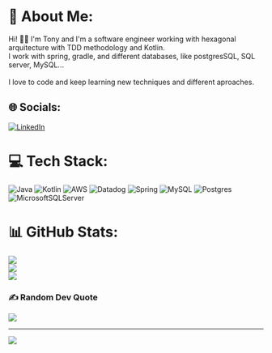 # 💫 About Me:
Hi! 👋🏼 I'm Tony and I'm a software engineer working with hexagonal arquitecture with TDD methodology and Kotlin.<br>I work with spring, gradle, and different databases, like postgresSQL, SQL server, MySQL... <br><br>I love to code and keep learning new techniques and different aproaches. 


## 🌐 Socials:
[![LinkedIn](https://img.shields.io/badge/LinkedIn-%230077B5.svg?logo=linkedin&logoColor=white)](https://linkedin.com/in/https://www.linkedin.com/in/tony-aguilera-sanchez-173633163/) 

# 💻 Tech Stack:
![Java](https://img.shields.io/badge/java-%23ED8B00.svg?style=for-the-badge&logo=java&logoColor=white) ![Kotlin](https://img.shields.io/badge/kotlin-%230095D5.svg?style=for-the-badge&logo=kotlin&logoColor=white) ![AWS](https://img.shields.io/badge/AWS-%23FF9900.svg?style=for-the-badge&logo=amazon-aws&logoColor=white) ![Datadog](https://img.shields.io/badge/datadog-%23632CA6.svg?style=for-the-badge&logo=datadog&logoColor=white) ![Spring](https://img.shields.io/badge/spring-%236DB33F.svg?style=for-the-badge&logo=spring&logoColor=white) ![MySQL](https://img.shields.io/badge/mysql-%2300f.svg?style=for-the-badge&logo=mysql&logoColor=white) ![Postgres](https://img.shields.io/badge/postgres-%23316192.svg?style=for-the-badge&logo=postgresql&logoColor=white) ![MicrosoftSQLServer](https://img.shields.io/badge/Microsoft%20SQL%20Sever-CC2927?style=for-the-badge&logo=microsoft%20sql%20server&logoColor=white)
# 📊 GitHub Stats:
![](https://github-readme-stats.vercel.app/api?username=toniaguileras&theme=dark&hide_border=false&include_all_commits=true&count_private=false)<br/>
![](https://github-readme-streak-stats.herokuapp.com/?user=toniaguileras&theme=dark&hide_border=false)<br/>
![](https://github-readme-stats.vercel.app/api/top-langs/?username=toniaguileras&theme=dark&hide_border=false&include_all_commits=true&count_private=false&layout=compact)

### ✍️ Random Dev Quote
![](https://quotes-github-readme.vercel.app/api?type=horizontal&theme=radical)

---
[![](https://visitcount.itsvg.in/api?id=toniaguileras&icon=3&color=0)](https://visitcount.itsvg.in)

<!-- Proudly created with GPRM ( https://gprm.itsvg.in ) -->
